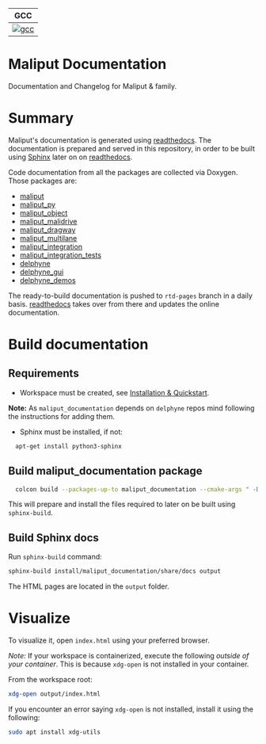| GCC |
| --------- |
|[![gcc](https://github.com/ToyotaResearchInstitute/maliput_documentation/actions/workflows/build.yml/badge.svg)](https://github.com/ToyotaResearchInstitute/maliput_documentation/actions/workflows/build.yml) |

# Maliput Documentation

Documentation and Changelog for Maliput & family.

# Summary

Maliput's documentation is generated using [readthedocs](https://readthedocs.org/).
The documentation is prepared and served in this repository, in order to be built using [Sphinx](https://www.sphinx-doc.org/en/master/) later on on [readthedocs](https://readthedocs.org/).

Code documentation from all the packages are collected via Doxygen. Those packages are:
 - [maliput](https://github.com/ToyotaResearchInstitute/maliput)
 - [maliput_py](https://github.com/ToyotaResearchInstitute/maliput_py)
 - [maliput_object](https://github.com/ToyotaResearchInstitute/maliput_object)
 - [maliput_malidrive](https://github.com/ToyotaResearchInstitute/maliput_malidrive)
 - [maliput_dragway](https://github.com/ToyotaResearchInstitute/maliput_dragway)
 - [maliput_multilane](https://github.com/ToyotaResearchInstitute/maliput_multilane)
 - [maliput_integration](https://github.com/ToyotaResearchInstitute/maliput_integration)
 - [maliput_integration_tests](https://github.com/ToyotaResearchInstitute/maliput_integration_tests)
 - [delphyne](https://github.com/ToyotaResearchInstitute/delphyne)
 - [delphyne_gui](https://github.com/ToyotaResearchInstitute/delphyne_gui)
 - [delphyne_demos](https://github.com/ToyotaResearchInstitute/delphyne_demos)

The ready-to-build documentation is pushed to `rtd-pages` branch in a daily basis. [readthedocs](https://readthedocs.org/) takes over from there
and updates the online documentation.

# Build documentation

## Requirements

 * Workspace must be created, see [Installation & Quickstart](docs/installation_quickstart.rst).

__Note:__ As `maliput_documentation` depends on `delphyne` repos mind following the instructions for adding them.

 * Sphinx must be installed, if not:
  ```sh
    apt-get install python3-sphinx
  ```

## Build maliput_documentation package

```sh
  colcon build --packages-up-to maliput_documentation --cmake-args " -DBUILD_DOCS=On"
```
This will prepare and install the files required to later on be built using `sphinx-build`.

## Build Sphinx docs

Run `sphinx-build` command:
```sh
sphinx-build install/maliput_documentation/share/docs output
```

The HTML pages are located in the `output` folder.

# Visualize

To visualize it, open `index.html` using your preferred browser.

_Note:_ If your workspace is containerized, execute the following *outside of your container*. This is because
`xdg-open` is not installed in your container.

From the workspace root:

```sh
xdg-open output/index.html
```

If you encounter an error saying `xdg-open` is not installed, install it using the following:

```sh
sudo apt install xdg-utils
```
